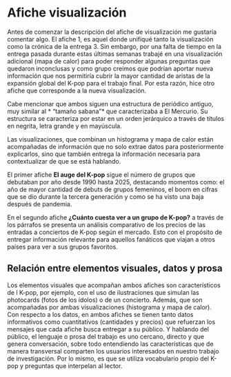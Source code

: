 # Afiche visualización 

Antes de comenzar la descripción del afiche de visualización me gustaría comentar algo. El afiche 1, es aquel donde unifiqué tanto la visualización como la crónica de la entrega 3. Sin embargo, por una falta de tiempo en la entrega pasada durante estas últimas semanas trabajé en una visualización adicional (mapa de calor) para poder responder algunas preguntas que quedaron inconclusas y como grupo creímos que podrían aportar nueva información que nos permitiría cubrir la mayor cantidad de aristas de la expansión global del K-pop para el trabajo final. Por esta razón, hice otro afiche que corresponde a la nueva visualización. 

Cabe mencionar que ambos siguen una estructura de periódico antiguo, muy similar al * “tamaño sabana”* que caracterizaba a El Mercurio. Su estructura se caracteriza por estar en un orden jerárquico a través de títulos en negrita, letra grande y en mayúscula. 

Las visualizaciones, que combinan un histograma y mapa de calor están acompañadas de información que no solo extrae datos para posteriormente explicarlos, sino que también entrega la información necesaria para contextualizar de que se está hablando. 

El primer afiche **El auge del K-pop** sigue el número de grupos que debutaban por año desde 1990 hasta 2025, destacando momentos como: el año de mayor cantidad de debuts de grupos femeninos, el boom en cifras que se dio durante la tercera generación y como se ha visto una baja después de pandemia. 

En el segundo afiche **¿Cuánto cuesta ver a un grupo de K-pop?** a través de los párrafos se presenta un análisis comparativo de los precios de las entradas a conciertos de K-pop según el mercado. Esto con el propósito de entregar información relevante para aquellos fanáticos que viajan a otros países para ver a sus grupos favoritos. 
## Relación entre elementos visuales, datos y prosa 
Los elementos visuales que acompañan ambos afiches son característicos de l K-pop, por ejemplo, con el uso de ilustraciones que simulan las photocards (fotos de los ídolos) o de un concierto. Además, que son acompañadas por ambas visualizaciones (histograma y mapa de calor). 
Con respecto a los datos, en ambos afiches se tienen tanto datos informativos como cuantitativos (cantidades y precios) que refuerzan los mensajes que cada afiche busca entregar a su público. 
Y hablando del público, el lenguaje o prosa del trabajo es uno cercano, directo y que genera conversación, sobre todo entendiendo las características que de manera transversal comparten los usuarios interesados en nuestro trabajo de investigación. Por lo mismo, es que se utiliza vocabulario propio del K-pop y preguntas que interpelan al lector. 
